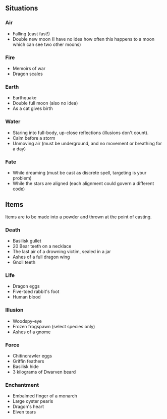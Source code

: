## Situations

### Air

- Falling (cast fast!)
- Double new moon (I have no idea how often this happens to a moon which can see two other moons)

### Fire

- Memoirs of war
- Dragon scales

### Earth

- Earthquake
- Double full moon (also no idea)
- As a cat gives birth

### Water

- Staring into full-body, up-close reflections (illusions don't count).
- Calm before a storm
- Unmoving air (must be underground, and no movement or breathing for a day)

### Fate

- While dreaming (must be cast as discrete spell, targeting is your problem)
- While the stars are aligned (each alignment could govern a different code)

## Items

Items are to be made into a powder and thrown at the point of casting.

### Death

- Basilisk gullet
- 20 Bear teeth on a necklace
- The last air of a drowning victim, sealed in a jar
- Ashes of a full dragon wing
- Gnoll teeth

### Life

- Dragon eggs
- Five-toed rabbit's foot
- Human blood

### Illusion

- Woodspy-eye
- Frozen frogspawn (select species only)
- Ashes of a gnome

### Force

- Chitincrawler eggs
- Griffin feathers
- Basilisk hide
- 3 kilograms of Dwarven beard

### Enchantment

- Embalmed finger of a monarch
- Large oyster pearls
- Dragon's heart
- Elven tears
